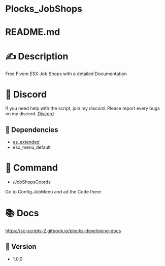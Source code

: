# Plocks_JobShops
# README.md

# ✍️ Description

Free Fivem ESX Job Shops with a detailed Documentation

# 🤖 Discord
If you need help with the script, join my discord. Please report every bugs on my discord.
[Discord](https://discord.gg/NZTdgUX5Gt)


## 🔗 Dependencies

- [es_extended](https://github.com/esx-framework/esx_core/releases)
- esx_menu_default


# 👀 Command

- /JobShopsCoords
  
Go to Config.JobMenu and ad the Code there
  

# 📚 Docs

https://sc-scripts-2.gitbook.io/plocks-developing-docs


## 🔗 Version

* 1.0.0
